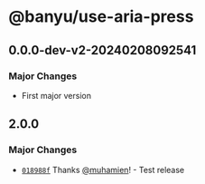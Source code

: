 # @banyu/use-aria-press

## 0.0.0-dev-v2-20240208092541

### Major Changes

- First major version

## 2.0.0

### Major Changes

- [`018988f`](https://github.com/muhamien/jala-design/commit/018988f2874ec0a3e8711a0b74d6b647e2e5ae9a) Thanks [@muhamien](https://github.com/muhamien)! - Test release
